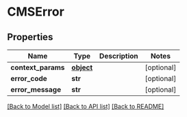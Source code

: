 # CMSError

## Properties
Name | Type | Description | Notes
------------ | ------------- | ------------- | -------------
**context_params** | [**object**](.md) |  | [optional] 
**error_code** | **str** |  | [optional] 
**error_message** | **str** |  | [optional] 

[[Back to Model list]](../README.md#documentation-for-models) [[Back to API list]](../README.md#documentation-for-api-endpoints) [[Back to README]](../README.md)


